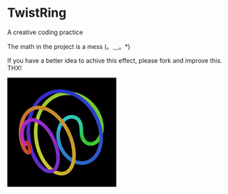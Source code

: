 # TwistRing
A creative coding practice

The math in the project is a mess (。﹏。*)

If you have a better idea to achive this effect, please fork and improve this. THX!

![image](tr.gif)